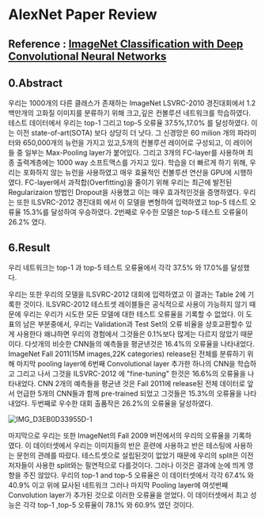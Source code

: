 # AlexNet Paper Review
Reference : <a href='https://proceedings.neurips.cc/paper/2012/file/c399862d3b9d6b76c8436e924a68c45b-Paper.pdf'>ImageNet Classification with Deep Convolutional Neural Networks</a>
---
## 0.Abstract
우리는 1000개의 다른 클래스가 존재하는 ImageNet LSVRC-2010 경진대회에서 1.2백만개의 고화질 이미지를 분류하기 위해 크고,깊은 컨볼루션 네트워크를 학습하였다.
테스트 데이터에서 우리는 top-1 그리고 top-5 오류율 37.5%,17.0% 를 달성하였다. 이는 이전 state-of-art(SOTA) 보다 상당히 더 낫다.
그 신경망은 60 milion 개의 파라미터와 650,000개의 뉴런을 가지고 있고,5개의 컨볼루션 레이어로 구성되고, 이 레이어들 중 일부는 Max-Pooling layer가 붙어있다. 그리고 3개의 FC-layer를 사용하며 최종 출력계층에는 1000 way 소프트맥스를 가지고 있다.
학습을 더 빠르게 하기 위해, 우리는 포화하지 않는 뉴런을 사용하였고 매우 효율적인 컨볼루션 연산을 GPU에 시행하였다.
FC-layer에서 과적합(Overfitting)을 줄이기 위해 우리는 최근에 발전된 Regularizaion 방법인 Dropout을 사용했고 이는 매우 효과적인것을 증명하였다.
우리는 또한 ILSVRC-2012 경진대회 에서 이 모델을 변형하여 입력하였고 top-5 테스트 오류율 15.3%를 달성하여 우승하였다. 2번째로 우수한 모델은 top-5 테스트 오류율이 26.2% 였다. 

## 6.Result
우리 네트워크는 top-1 과 top-5 테스트 오류율에서 각각 37.5% 와 17.0%를 달성했다.

우리는 또한 우리의 모델을 ILSVRC-2012 대회에 입력하였고 이 결과는 Table 2에 기록한 것이다.
ILSVRC-2012 테스트셋 레이블들은 공식적으로 사용이 가능하지 않기 때문에 우리는 우리가 시도한 모든 모델에 대한 테스트 오류율을 기록할 수 없었다.
이 도표의 남은 부분중에서, 우리는 Validation과 Test Set의 오류 비율을 상호교환할수 있게 사용한다 왜냐하면 우리의 경험에서 그것들은 0.1%보다 많게는 다르지 않았기 때문이다.
다섯개의 비슷한 CNN들의 예측들을 평균낸것은 16.4%의 오류율을 나타내었다.
ImageNet Fall 2011(15M images,22K categories) release된 전체를 분류하기 위해 마지막 pooling layer에 6번째 Convolutional layer 추가한 하나의 CNN을 학습하고 그리고 나서 그것을 ILSVRC-2012 에 "fine-tuning" 한것은 16.6%의 오류율을 나타내었다.
CNN 2개의 예측들을 평균낸 것은 Fall 2011에 release된 전체 데이터로 앞서 언급한 5개의 CNN들과 함께 pre-trained 되었고 그것들은 15.3%의 오류율을 나타내었다.
두번째로 우수한 대회 출품작은 26.2%의 오류율을 달성하였다.

![IMG_D3EB0D33955D-1](https://user-images.githubusercontent.com/76929568/215078042-fb1b8406-e158-416d-8a11-4b610847228f.jpeg)


마지막으로 우리는 또한 ImageNet의 Fall 2009 버전에서의 우리의 오류율을 기록하였다.
이 데이터셋에서 우리는 이미지들의 반은 훈련에 사용하고 반은 테스팅에 사용하는 문헌의 관례를 따랐다.
테스트셋으로 설립된것이 없었기 때문에 우리의 split은 이전 저자들이 사용한 split와는 필연적으로 다를것이다.
그러나 이것은 결과에 눈에 띄게 영향을 주진 않았다.
우리의 top-1 and top-5 오류율은 이 데이터셋에서 각각  67.4% 와 40.9% 이고 위에 묘사된 네트워크 그러나 마지막 Pooling layer에 여섯번째 Convolution layer가 추가된 것으로 이러한 오류율을 얻었다.
이 데이터셋에서 최고 성능은 각각 top-1 ,top-5 오류율이 78.1% 와 60.9% 였던 것이다.

